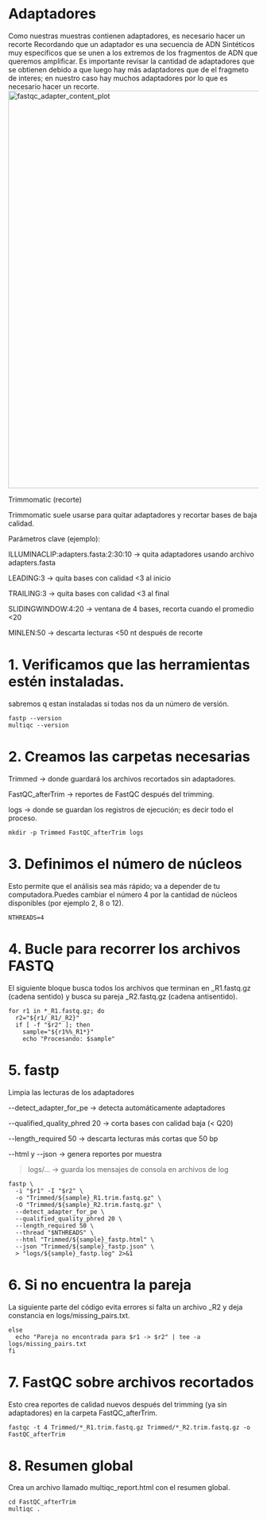 # Adaptadores
Como nuestras muestras contienen adaptadores, es necesario hacer un recorte
Recordando que un adaptador es una secuencia de ADN Sintéticos muy especificos que se unen a los extremos de los fragmentos de ADN que queremos amplificar. Es importante revisar la cantidad de adaptadores que se obtienen debido a que luego hay más adaptadores que de el fragmeto de interes; en nuestro caso hay muchos adaptadores por lo que es necesario hacer un recorte.
<img width="1200" height="800" alt="fastqc_adapter_content_plot" src="https://github.com/user-attachments/assets/92c6ecb8-7295-4416-b84b-52bd7ca19787" />

Trimmomatic (recorte)

Trimmomatic suele usarse para quitar adaptadores y recortar bases de baja calidad.

Parámetros clave (ejemplo):

ILLUMINACLIP:adapters.fasta:2:30:10 → quita adaptadores usando archivo adapters.fasta

LEADING:3 → quita bases con calidad <3 al inicio

TRAILING:3 → quita bases con calidad <3 al final

SLIDINGWINDOW:4:20 → ventana de 4 bases, recorta cuando el promedio <20

MINLEN:50 → descarta lecturas <50 nt después de recorte
# 1. Verificamos que las herramientas estén instaladas.
sabremos q estan instaladas si todas nos da un número de versión.
```
fastp --version
multiqc --version
```
# 2. Creamos las carpetas necesarias
Trimmed → donde guardará los archivos recortados sin adaptadores. 

FastQC_afterTrim → reportes de FastQC después del trimming.

logs → donde se guardan los registros de ejecución; es decir todo el proceso. 
```
mkdir -p Trimmed FastQC_afterTrim logs
```
# 3. Definimos el número de núcleos
Esto permite que el análisis sea más rápido; va a depender de tu computadora.Puedes cambiar el número 4 por la cantidad de núcleos disponibles (por ejemplo 2, 8 o 12).
```
NTHREADS=4
```
# 4. Bucle para recorrer los archivos FASTQ
El siguiente bloque busca todos los archivos que terminan en _R1.fastq.gz (cadena sentido) y busca su pareja _R2.fastq.gz (cadena antisentido).
```
for r1 in *_R1.fastq.gz; do
  r2="${r1/_R1/_R2}"
  if [ -f "$r2" ]; then
    sample="${r1%%_R1*}"
    echo "Procesando: $sample"
```
# 5. fastp
Limpia las lecturas de los adaptadores

--detect_adapter_for_pe → detecta automáticamente adaptadores

--qualified_quality_phred 20 → corta bases con calidad baja (< Q20)

--length_required 50 → descarta lecturas más cortas que 50 bp

--html y --json → genera reportes por muestra

> logs/... → guarda los mensajes de consola en archivos de log
```
fastp \
  -i "$r1" -I "$r2" \
  -o "Trimmed/${sample}_R1.trim.fastq.gz" \
  -O "Trimmed/${sample}_R2.trim.fastq.gz" \
  --detect_adapter_for_pe \
  --qualified_quality_phred 20 \
  --length_required 50 \
  --thread "$NTHREADS" \
  --html "Trimmed/${sample}_fastp.html" \
  --json "Trimmed/${sample}_fastp.json" \
  > "logs/${sample}_fastp.log" 2>&1
```
# 6. Si no encuentra la pareja
La siguiente parte del código evita errores si falta un archivo _R2 y deja constancia en logs/missing_pairs.txt.
```
else
  echo "Pareja no encontrada para $r1 -> $r2" | tee -a logs/missing_pairs.txt
fi
```
# 7. FastQC sobre archivos recortados
Esto crea reportes de calidad nuevos después del trimming (ya sin adaptadores) en la carpeta FastQC_afterTrim.
```
fastqc -t 4 Trimmed/*_R1.trim.fastq.gz Trimmed/*_R2.trim.fastq.gz -o FastQC_afterTrim
```
# 8. Resumen global
Crea un archivo llamado multiqc_report.html con el resumen global.
```
cd FastQC_afterTrim
multiqc .
```





